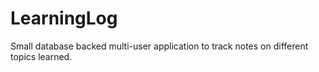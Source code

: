 # LearningLog
Small database backed multi-user application to track notes on different topics learned.
